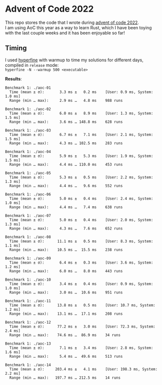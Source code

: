 # Advent of Code 2022

This repo stores the code that I wrote during [advent of code 2022](https://adventofcode.com/2022).  
I am using AoC this year as a way to learn Rust, which I have been toying with the last couple weeks and it has been enjoyable so far!

## Timing
I used [hyperfine](https://github.com/sharkdp/hyperfine) with warmup to time my solutions for different days, compiled in `release` mode:  
`hyperfine -N --warmup 500 <executable>` 

**Results**: 
```
Benchmark 1: ./aoc-01
  Time (mean ± σ):       3.3 ms ±   0.2 ms    [User: 0.9 ms, System: 1.0 ms]
  Range (min … max):     2.9 ms …   4.8 ms    988 runs
 
Benchmark 1: ./aoc-02
  Time (mean ± σ):       6.0 ms ±   8.9 ms    [User: 1.3 ms, System: 1.5 ms]
  Range (min … max):     3.6 ms … 148.8 ms    628 runs
 
Benchmark 1: ./aoc-03
  Time (mean ± σ):       6.7 ms ±   7.1 ms    [User: 2.1 ms, System: 1.5 ms]
  Range (min … max):     4.3 ms … 102.5 ms    283 runs
 
Benchmark 1: ./aoc-04
  Time (mean ± σ):       5.9 ms ±   5.3 ms    [User: 1.9 ms, System: 1.5 ms]
  Range (min … max):     4.4 ms … 110.0 ms    453 runs
 
Benchmark 1: ./aoc-05
  Time (mean ± σ):       5.3 ms ±   0.5 ms    [User: 2.2 ms, System: 1.3 ms]
  Range (min … max):     4.4 ms …   9.6 ms    552 runs
 
Benchmark 1: ./aoc-06
  Time (mean ± σ):       5.0 ms ±   0.4 ms    [User: 2.4 ms, System: 1.0 ms]
  Range (min … max):     4.4 ms …   7.4 ms    638 runs
 
Benchmark 1: ./aoc-07
  Time (mean ± σ):       5.0 ms ±   0.4 ms    [User: 2.0 ms, System: 1.3 ms]
  Range (min … max):     4.3 ms …   7.6 ms    652 runs
 
Benchmark 1: ./aoc-08
  Time (mean ± σ):      11.1 ms ±   0.5 ms    [User: 8.3 ms, System: 1.1 ms]
  Range (min … max):    10.5 ms …  15.5 ms    238 runs
 
Benchmark 1: ./aoc-09
  Time (mean ± σ):       6.4 ms ±   0.3 ms    [User: 3.6 ms, System: 1.2 ms]
  Range (min … max):     6.0 ms …   8.0 ms    443 runs
 
Benchmark 1: ./aoc-10
  Time (mean ± σ):       3.4 ms ±   0.4 ms    [User: 0.9 ms, System: 1.0 ms]
  Range (min … max):     3.0 ms …  10.6 ms    951 runs
 
Benchmark 1: ./aoc-11
  Time (mean ± σ):      13.8 ms ±   0.5 ms    [User: 10.7 ms, System: 1.2 ms]
  Range (min … max):    13.1 ms …  17.1 ms    208 runs
 
Benchmark 1: ./aoc-12
  Time (mean ± σ):      77.2 ms ±   3.0 ms    [User: 72.3 ms, System: 2.4 ms]
  Range (min … max):    74.6 ms …  86.9 ms    34 runs
 
Benchmark 1: ./aoc-13
  Time (mean ± σ):       7.1 ms ±   3.4 ms    [User: 2.8 ms, System: 1.6 ms]
  Range (min … max):     5.4 ms …  49.6 ms    513 runs
 
Benchmark 1: ./aoc-14
  Time (mean ± σ):     203.4 ms ±   4.1 ms    [User: 198.3 ms, System: 2.2 ms]
  Range (min … max):   197.7 ms … 212.5 ms    14 runs
```